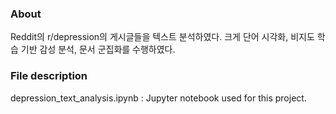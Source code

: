 ### About

Reddit의 r/depression의 게시글들을 텍스트 분석하였다. 크게 단어 시각화, 비지도 학습 기반 감성 분석, 문서 군집화를 수행하였다.  


### File description

depression_text_analysis.ipynb :  Jupyter notebook used for this project.  
